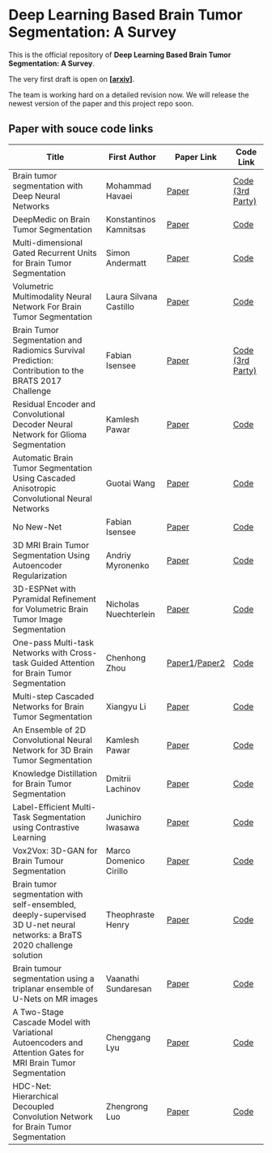 
# Deep Learning Based Brain Tumor Segmentation: A Survey

This is the official repository of **Deep Learning Based Brain Tumor Segmentation: A Survey**.

The very first draft is open on **[[arxiv](https://arxiv.org/pdf/2007.09479.pdf)]**.<br />

The team is working hard on a detailed revision now. We will release the newest version of the paper and this project repo soon.

## Paper with souce code links
| Title                                                        | First Author    | Paper Link  | Code Link  |
| ------------------------------------------------------------ | --------------- | ------------|------------|
|Brain tumor segmentation with Deep Neural Networks            |Mohammad Havaei  |[Paper](https://www.sciencedirect.com/science/article/pii/S1361841516300330)|[Code (3rd Party)](https://github.com/naldeborgh7575/brain_segmentation)|
|DeepMedic on Brain Tumor Segmentation                         |Konstantinos Kamnitsas|[Paper](https://link.springer.com/chapter/10.1007/978-3-319-55524-9_14)|[Code](https://github.com/deepmedic/deepmedic)|
|Multi-dimensional Gated Recurrent Units for Brain Tumor Segmentation|Simon Andermatt|[Paper](https://link.springer.com/chapter/10.1007/978-3-319-46976-8_15)|[Code](https://github.com/zubata88/mdgru)|
|Volumetric Multimodality Neural Network For Brain Tumor Segmentation|Laura Silvana Castillo|[Paper](https://www.spiedigitallibrary.org/conference-proceedings-of-spie/10572/105720E/Volumetric-multimodality-neural-network-for-brain-tumor-segmentation/10.1117/12.2285942.short)|[Code](https://github.com/BCV-Uniandes/BCVbrats)|
|Brain Tumor Segmentation and Radiomics Survival Prediction: Contribution to the BRATS 2017 Challenge|Fabian Isensee|[Paper](https://link.springer.com/chapter/10.1007/978-3-319-75238-9_25)|[Code (3rd Party)](https://github.com/pykao/Modified-3D-UNet-Pytorch)|
|Residual Encoder and Convolutional Decoder Neural Network for Glioma Segmentation|Kamlesh Pawar|[Paper](https://link.springer.com/chapter/10.1007/978-3-319-75238-9_23)|[Code](https://github.com/kamleshpawar17/BratsNet-2017)|
|Automatic Brain Tumor Segmentation Using Cascaded Anisotropic Convolutional Neural Networks|Guotai Wang|[Paper](https://link.springer.com/chapter/10.1007/978-3-319-75238-9_16)|[Code](https://github.com/taigw/brats18_docker)
|No New-Net|Fabian Isensee|[Paper](https://link.springer.com/chapter/10.1007/978-3-030-11726-9_21)|[Code](https://github.com/MIC-DKFZ/nnUNet)|
|3D MRI Brain Tumor Segmentation Using Autoencoder Regularization|Andriy Myronenko|[Paper](https://link.springer.com/chapter/10.1007/978-3-030-11726-9_28)|[Code](https://github.com/IAmSuyogJadhav/3d-mri-brain-tumor-segmentation-using-autoencoder-regularization)|
|3D-ESPNet with Pyramidal Refinement for Volumetric Brain Tumor Image Segmentation|Nicholas Nuechterlein|[Paper](https://link.springer.com/chapter/10.1007/978-3-030-11726-9_22)|[Code](https://github.com/sacmehta/3D-ESPNet)|
|One-pass Multi-task Networks with Cross-task Guided Attention for Brain Tumor Segmentation|Chenhong Zhou|[Paper1](https://link.springer.com/chapter/10.1007%2F978-3-030-00931-1_73)/[Paper2](https://ieeexplore.ieee.org/document/9003532)|[Code](https://github.com/chenhong-zhou/OM-Net)|
|Multi-step Cascaded Networks for Brain Tumor Segmentation|Xiangyu Li|[Paper](https://link.springer.com/chapter/10.1007/978-3-030-46640-4_16#:~:text=Inspired%20by%20Havaei%20and%20%C3%87i%C3%A7ek,kind%20of%20spatial%20attention%20mechanism.)|[Code](https://github.com/JohnleeHIT/Brats2019)|
|An Ensemble of 2D Convolutional Neural Network for 3D Brain Tumor Segmentation|Kamlesh Pawar|[Paper](https://link.springer.com/chapter/10.1007/978-3-030-46640-4_34)|[Code](https://github.com/kamleshpawar17/Brats19)|
|Knowledge Distillation for Brain Tumor Segmentation|Dmitrii Lachinov|[Paper](https://link.springer.com/chapter/10.1007/978-3-030-46643-5_32)|[Code](https://github.com/lachinov/brats2019)|
|Label-Efficient Multi-Task Segmentation using Contrastive Learning|Junichiro Iwasawa|[Paper](https://link.springer.com/chapter/10.1007/978-3-030-72084-1_10)|[Code](https://github.com/pfnet-research/label-efficient-brain-tumor-segmentation)|
|Vox2Vox: 3D-GAN for Brain Tumour Segmentation|Marco Domenico Cirillo|[Paper](https://www.springerprofessional.de/en/vox2vox-3d-gan-for-brain-tumour-segmentation/19011388)|[Code](https://github.com/mdciri/Vox2Vox)|
|Brain tumor segmentation with self-ensembled, deeply-supervised 3D U-net neural networks: a BraTS 2020 challenge solution|Theophraste Henry|[Paper](https://www.springerprofessional.de/en/brain-tumor-segmentation-with-self-ensembled-deeply-supervised-3/19011400)|[Code](https://github.com/lescientifik/open_brats2020)|
|Brain tumour segmentation using a triplanar ensemble of U-Nets on MR images|Vaanathi Sundaresan|[Paper](https://link.springer.com/chapter/10.1007/978-3-030-72084-1_31)|[Code](https://git.fmrib.ox.ac.uk/vaanathi/truenet_tumseg)|
|A Two-Stage Cascade Model with Variational Autoencoders and Attention Gates for MRI Brain Tumor Segmentation|Chenggang Lyu|[Paper](https://arxiv.org/pdf/2011.02881.pdf)|[Code](https://github.com/shu-hai/two-stage-VAE-Attention-gate-BraTS2020)|
|HDC-Net: Hierarchical Decoupled Convolution Network for Brain Tumor Segmentation|Zhengrong Luo|[Paper](https://ieeexplore.ieee.org/document/9103199)|[Code](https://github.com/luozhengrong/HDC-Net)|
